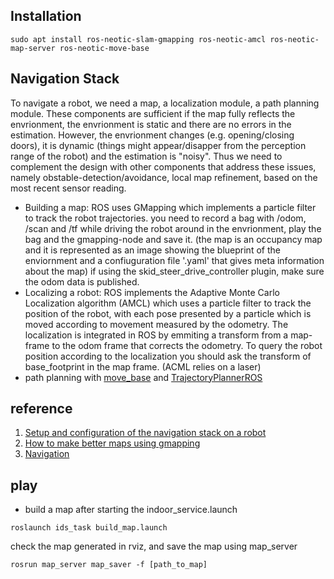 ## Installation
```
sudo apt install ros-neotic-slam-gmapping ros-neotic-amcl ros-neotic-map-server ros-neotic-move-base
```

## Navigation Stack
To navigate a robot, we need a map, a localization module, a path planning module. These components are sufficient if the map fully reflects the envrionment, the envrionment is static and there are no errors in the estimation. However, the envrionment changes (e.g. opening/closing doors), it is dynamic (things might appear/disapper from the perception range of the robot) and the estimation is "noisy". Thus we need to complement the design with other components that address these issues, namely obstable-detection/avoidance, local map refinement, based on the most recent sensor reading.
- Building a map: ROS uses GMapping which implements a particle filter to track the robot trajectories. you need to record a bag with /odom, /scan and /tf while driving the robot around in the envrionment, play the bag and the gmapping-node and save it. (the map is an occupancy map and it is represented as an image showing the blueprint of the enviornment and a confiuguration file '.yaml' that gives meta information about the map)
if using the skid_steer_drive_controller plugin, make sure the odom data is published.
- Localizing a robot: ROS implements the Adaptive Monte Carlo Localization algorithm (AMCL) which uses a particle filter to track the position of the robot, with each pose presented by a particle which is moved according to movement measured by the odometry. The localization is integrated in ROS by emmiting a transform from a map-frame to the odom frame that corrects the odometry. To query the robot position according to the localization you should ask the transform of base_footprint in the map frame. (ACML relies on a laser)  
- path planning with [move_base](http://wiki.ros.org/move_base) and [TrajectoryPlannerROS](http://wiki.ros.org/base_local_planner#TrajectoryPlannerROS)


## reference
1. [Setup and configuration of the navigation stack on a robot](https://wiki.ros.org/navigation/Tutorials/RobotSetup)
2. [How to make better maps using gmapping](https://answers.ros.org/question/269280/how-to-make-better-maps-using-gmapping/?answer=269293#post-id-269293)
3. [Navigation](https://kaiyuzheng.me/documents/navguide.pdf)


## play
- build a map after starting the indoor_service.launch

```
roslaunch ids_task build_map.launch
```

check the map generated in rviz, and save the map using map_server

```
rosrun map_server map_saver -f [path_to_map]
```
